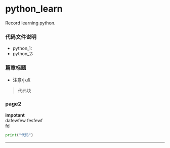 # python_learn
Record learning python.

### 代码文件说明
+ python_1:
+ python_2:

### 篇章标题
+ 注意小点
> 代码块

### page2

**impotant**  
dafewfew
fesfewf  
fd

```python
print("代码")
```

***